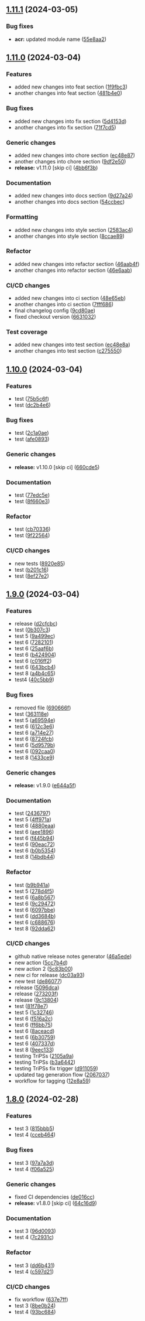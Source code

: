 ## [1.11.1](https://github.com/rgb000/github-cicd/compare/v1.11.0...v1.11.1) (2024-03-05)


### Bug fixes

* **acr:** updated module name ([55e8aa2](https://github.com/rgb000/github-cicd/commit/55e8aa2a7430b43ffbf9b38af29d1ff84b8f0664))

## [1.11.0](https://github.com/rgb000/github-cicd/compare/v1.10.0...v1.11.0) (2024-03-04)


### Features

* added new changes into feat section ([1f9fbc3](https://github.com/rgb000/github-cicd/commit/1f9fbc3a6f295c313285024760e86acd386edce1))
* another changes into feat section ([481b4e0](https://github.com/rgb000/github-cicd/commit/481b4e037084e02def325da33e8f9db0bcd98a88))


### Bug fixes

* added new changes into fix section ([5d4153d](https://github.com/rgb000/github-cicd/commit/5d4153dda046ce61b7469fedf3678fef80246ace))
* another changes into fix section ([71f7cd5](https://github.com/rgb000/github-cicd/commit/71f7cd5bc808049912bd0b3a63c05fc9d3f5a35e))


### Generic changes

* added new changes into chore section ([ec48e87](https://github.com/rgb000/github-cicd/commit/ec48e8758b1b37b3f3d1cf2eb2301adecd8a2d5c))
* another changes into chore section ([9df2e50](https://github.com/rgb000/github-cicd/commit/9df2e506a2591a319ef30d6170ffdfdb7b19c4e9))
* **release:** v1.11.0 [skip ci] ([4bb6f3b](https://github.com/rgb000/github-cicd/commit/4bb6f3b7afef525e7eac1f406a07cbe80091a42d))


### Documentation

* added new changes into docs section ([9d27a24](https://github.com/rgb000/github-cicd/commit/9d27a24db2081ae396b1ea32d67c379147897eec))
* another changes into docs section ([54ccbec](https://github.com/rgb000/github-cicd/commit/54ccbec26819a0c0c6d6bc570b7bbe58080970f6))


### Formatting

* added new changes into style section ([2583ac4](https://github.com/rgb000/github-cicd/commit/2583ac401a220063f8c65fe64eb1414aa2704ab7))
* another changes into style section ([8ccae89](https://github.com/rgb000/github-cicd/commit/8ccae898c4f7cf121f2559e244ca040f038c1482))


### Refactor

* added new changes into refactor section ([46aab4f](https://github.com/rgb000/github-cicd/commit/46aab4f2e2f74bcf168bcd2e146e85370f6c6deb))
* another changes into refactor section ([46e6aab](https://github.com/rgb000/github-cicd/commit/46e6aab84c38c6447aecfbd3b1f9b1e91512b123))


### CI/CD changes

* added new changes into ci section ([48e65eb](https://github.com/rgb000/github-cicd/commit/48e65ebd4a197442f387157c250f7ee1ae8da1e3))
* another changes into ci section ([7fff686](https://github.com/rgb000/github-cicd/commit/7fff6862516c519e3ffd67c6ad738fc9bdb6f444))
* final changelog config ([9cd80ae](https://github.com/rgb000/github-cicd/commit/9cd80ae1511b73f2e10c73437b80a85e2dc74e11))
* fixed checkout version ([6631032](https://github.com/rgb000/github-cicd/commit/6631032010114099c5488ee2fb255fa496ebc648))


### Test coverage

* added new changes into test section ([ec48e8a](https://github.com/rgb000/github-cicd/commit/ec48e8ad04936d9557114b6f69a8bcd1e98cc8c6))
* another changes into test section ([c275550](https://github.com/rgb000/github-cicd/commit/c275550659cdb66f4b10de6afb96da209f250f5e))

## [1.10.0](https://github.com/rgb000/github-cicd/compare/v1.9.0...v1.10.0) (2024-03-04)


### Features

* test ([75b5c6f](https://github.com/rgb000/github-cicd/commit/75b5c6f615961909906c73262714ac56332fc83f))
* test ([dc2b4e6](https://github.com/rgb000/github-cicd/commit/dc2b4e6875553026f66017d907414d6078689141))


### Bug fixes

* test ([2c1a0ae](https://github.com/rgb000/github-cicd/commit/2c1a0ae0a28b67e2e3967521559d9482d0c2ddac))
* test ([afe0893](https://github.com/rgb000/github-cicd/commit/afe08936d98478108b39d6ffe2f93add79824e96))


### Generic changes

* **release:** v1.10.0 [skip ci] ([660cde5](https://github.com/rgb000/github-cicd/commit/660cde55d3e418651bfbf07074697b101d6ee01a))


### Documentation

* test ([77edc5e](https://github.com/rgb000/github-cicd/commit/77edc5efb5413a8ec60cca089b5371a41235662e))
* test ([8f660e3](https://github.com/rgb000/github-cicd/commit/8f660e304cbdd013ab85bb30752287d4fa14f027))


### Refactor

* test ([cb70336](https://github.com/rgb000/github-cicd/commit/cb70336bf042ef4d141d98f2833c86dda7f27e70))
* test ([9f22564](https://github.com/rgb000/github-cicd/commit/9f225641cbcb0a9aac6bac274cbcb0088c393ae6))


### CI/CD changes

* new tests ([8920e85](https://github.com/rgb000/github-cicd/commit/8920e85f6aecf257dd985f14f4595a9de6fb9c0b))
* test ([b201c16](https://github.com/rgb000/github-cicd/commit/b201c16943db260e8c7845cb791c4f9a00b8ce33))
* test ([8ef27e2](https://github.com/rgb000/github-cicd/commit/8ef27e24f8ae1010dac459861277e19976c3bf7b))

## [1.9.0](https://github.com/rgb000/github-cicd/compare/v1.8.0...v1.9.0) (2024-03-04)


### Features

* release ([d2cfcbc](https://github.com/rgb000/github-cicd/commit/d2cfcbc160f7681a7071e6a45c87f7acdcf3964f))
* test ([0b307c3](https://github.com/rgb000/github-cicd/commit/0b307c358f983bd79437acb451e2766b95bab230))
* test 5 ([9a499ec](https://github.com/rgb000/github-cicd/commit/9a499eca1d9c38e950a1a44c8ef3093fec376c82))
* test 6 ([7282101](https://github.com/rgb000/github-cicd/commit/7282101eee65ad4329a0c1eff4f93321a43f5fae))
* test 6 ([25aaf6b](https://github.com/rgb000/github-cicd/commit/25aaf6b9196573669ab5a768c940af8bd548f64a))
* test 6 ([b424904](https://github.com/rgb000/github-cicd/commit/b4249042a62f46375f142d44185f79ecdd549ab2))
* test 6 ([c016ff2](https://github.com/rgb000/github-cicd/commit/c016ff2d991066271dc0c372f870d569d09d45da))
* test 6 ([643bcb4](https://github.com/rgb000/github-cicd/commit/643bcb48dfbfbc4672406bebdf1944f46434a13f))
* test 8 ([a4b4c65](https://github.com/rgb000/github-cicd/commit/a4b4c65004e4f1029d6e3f7fa433a9a6abee8369))
* test4 ([40c5bb9](https://github.com/rgb000/github-cicd/commit/40c5bb997ffedc1509292ed5dd60a81752cce2a5))


### Bug fixes

* removed file ([690666f](https://github.com/rgb000/github-cicd/commit/690666fafe1e5f965e26315ac3d3f5b9606490e1))
* test ([363118e](https://github.com/rgb000/github-cicd/commit/363118e399b8ffb4a84e1cac29995a61a62ee07a))
* test 5 ([a69594e](https://github.com/rgb000/github-cicd/commit/a69594e4797fc843bd4e836c4ae3c569e9b4c849))
* test 6 ([612c3e6](https://github.com/rgb000/github-cicd/commit/612c3e69c218dd529b4fe0315edaf856f9310704))
* test 6 ([a714e27](https://github.com/rgb000/github-cicd/commit/a714e274ec89a1408c48575b13f37049a1414702))
* test 6 ([8724fcb](https://github.com/rgb000/github-cicd/commit/8724fcbef3ad6e084290c6b5ad93269c2114206e))
* test 6 ([5d9579b](https://github.com/rgb000/github-cicd/commit/5d9579bcd6b02500921188ff555c97f59e7aa425))
* test 6 ([092caa0](https://github.com/rgb000/github-cicd/commit/092caa06fbcdb6c2384d88137e43e3a8096e1273))
* test 8 ([1433ce9](https://github.com/rgb000/github-cicd/commit/1433ce9e2bfd3863c83764bf8eff24ef5dc5a44a))


### Generic changes

* **release:** v1.9.0 ([e644a5f](https://github.com/rgb000/github-cicd/commit/e644a5f1d80fa5516bb18c6b85c3bf8327f5e4fc))


### Documentation

* test ([2436797](https://github.com/rgb000/github-cicd/commit/24367979972d6bd4b44e3ed635fb992b9eaea501))
* test 5 ([4ff971a](https://github.com/rgb000/github-cicd/commit/4ff971abb6571a305d2654790d4109063eb496d5))
* test 6 ([4880eaa](https://github.com/rgb000/github-cicd/commit/4880eaaff24e6444aa2155aea1ae7ba7510099ce))
* test 6 ([aee1896](https://github.com/rgb000/github-cicd/commit/aee18968a7f055623d5a0142b3c0766624dd60a0))
* test 6 ([f445b94](https://github.com/rgb000/github-cicd/commit/f445b94950e2fa3bc6e53aa3990d8e988b412aee))
* test 6 ([90eac72](https://github.com/rgb000/github-cicd/commit/90eac720831a58606f0473b1c6d1cbceac4e1c6c))
* test 6 ([b0b5354](https://github.com/rgb000/github-cicd/commit/b0b53546f589ff34dae6df6a31ce0ff4e9cdbc4e))
* test 8 ([14bdb44](https://github.com/rgb000/github-cicd/commit/14bdb44561f697f0a86d84129dbbf948acef289e))


### Refactor

* test ([b9b941a](https://github.com/rgb000/github-cicd/commit/b9b941aa2822bb8a2155c039180c14a62e5eb555))
* test 5 ([278d4f5](https://github.com/rgb000/github-cicd/commit/278d4f5bbfc7fc1ce17145fdfc70fbad3dd0954c))
* test 6 ([6a8b567](https://github.com/rgb000/github-cicd/commit/6a8b5675e11fc61579770fdade5e4f93af1c0e00))
* test 6 ([9c29472](https://github.com/rgb000/github-cicd/commit/9c294720a713f192638d749fd98eb43ccc442e6c))
* test 6 ([6097bbe](https://github.com/rgb000/github-cicd/commit/6097bbe425adce5bed3f117eabf71b2b89062af0))
* test 6 ([dd3684b](https://github.com/rgb000/github-cicd/commit/dd3684bfcf2fafc27ebd5d4dbced2db11bb40769))
* test 6 ([c688676](https://github.com/rgb000/github-cicd/commit/c688676984800a79bd3bf9cfed5f4484cd5bda8e))
* test 8 ([92dda62](https://github.com/rgb000/github-cicd/commit/92dda62c195af129dcf6907f963feaf6f4895463))


### CI/CD changes

* github native release notes generator ([46a5ede](https://github.com/rgb000/github-cicd/commit/46a5ede87263ed787393dd5d1e2f95fc112636ae))
* new action ([5cc7b4d](https://github.com/rgb000/github-cicd/commit/5cc7b4dd33be5b68b0344fe24fa13dad193cc4f6))
* new action 2 ([5c83b00](https://github.com/rgb000/github-cicd/commit/5c83b00e145654e204b78c70079f25eb8676b192))
* new ci for release ([dc03a93](https://github.com/rgb000/github-cicd/commit/dc03a934b2c282b50d48ca297d87897cbeb0bcf1))
* new test ([de86077](https://github.com/rgb000/github-cicd/commit/de86077f3e335819c2dcb07e9d23aca0d5ca88f2))
* release ([5096dca](https://github.com/rgb000/github-cicd/commit/5096dcaaacbb82a4ca4f3bbe2af7e3fc67044a8a))
* release ([273203f](https://github.com/rgb000/github-cicd/commit/273203fa055456d75dfa4c0c05f30ace80cf12d3))
* release ([9c13804](https://github.com/rgb000/github-cicd/commit/9c1380453cf924aa771acf84916274aec905ceb1))
* test ([81f78e7](https://github.com/rgb000/github-cicd/commit/81f78e755583ec8e333725723aba35980e75fe68))
* test 5 ([1c32746](https://github.com/rgb000/github-cicd/commit/1c3274620e012904e4a19f70f4d065e3e7120013))
* test 6 ([f516a2c](https://github.com/rgb000/github-cicd/commit/f516a2c5623af8497a608d9e3aea2e36f85ccbdf))
* test 6 ([ff6bb75](https://github.com/rgb000/github-cicd/commit/ff6bb756c3e0d91288c3f237ed77358ea135fca5))
* test 6 ([8aceacd](https://github.com/rgb000/github-cicd/commit/8aceacdc45227d5306449504fcdc3da70edfc596))
* test 6 ([6b30759](https://github.com/rgb000/github-cicd/commit/6b307591e753175a737e9d252235e52ef4a2ae14))
* test 6 ([407337d](https://github.com/rgb000/github-cicd/commit/407337d6b3ba9ab5d1c1988391b6d3ff3412e26d))
* test 8 ([9eec133](https://github.com/rgb000/github-cicd/commit/9eec13362324aa533b218d831f4deb515d67ebad))
* testing TriPSs ([2105a9a](https://github.com/rgb000/github-cicd/commit/2105a9a921c14658e851f1247e8f8a089152e01d))
* testing TriPSs ([b3a6442](https://github.com/rgb000/github-cicd/commit/b3a64422613b48f1b63b894ba9da6dc159a30f8e))
* testing TriPSs fix trigger ([d911059](https://github.com/rgb000/github-cicd/commit/d911059d5f18120f8ba9b24f949cd5bce2e81d9d))
* updated tag generation flow ([2067037](https://github.com/rgb000/github-cicd/commit/206703715a15351afbcf8d8206157970b1bb4b56))
* workflow for tagging ([12e8a59](https://github.com/rgb000/github-cicd/commit/12e8a5944c1032d5242938d0201f65c8a93c580c))

## [1.8.0](https://github.com/rgb000/github-cicd/compare/v1.7.0...v1.8.0) (2024-02-28)


### Features

* test 3 ([815bbb5](https://github.com/rgb000/github-cicd/commit/815bbb55274e8cd5adc3622d4bbca0d4cf0837e6))
* test 4 ([cceb464](https://github.com/rgb000/github-cicd/commit/cceb464c951b59c2c2c0a8aa7518f5bcc8949884))


### Bug fixes

* test 3 ([97a7a3d](https://github.com/rgb000/github-cicd/commit/97a7a3dc42d97595e4778f2039df05e29c25d2ea))
* test 4 ([f06a525](https://github.com/rgb000/github-cicd/commit/f06a525c9482334aa2b9663a65d12d6ba1066c5d))


### Generic changes

* fixed CI dependencies ([de016cc](https://github.com/rgb000/github-cicd/commit/de016cc9ac6b7420fa17945ec39a7a317b3b45f4))
* **release:** v1.8.0 [skip ci] ([64c16d9](https://github.com/rgb000/github-cicd/commit/64c16d96880d45c52374d6f47e58dcb9fde64402))


### Documentation

* test 3 ([96d0093](https://github.com/rgb000/github-cicd/commit/96d0093e237aa1a380bf739c17d072cd5e6f71e1))
* test 4 ([7c2931c](https://github.com/rgb000/github-cicd/commit/7c2931c410ad409795bac4e65c4ac58329e12d01))


### Refactor

* test 3 ([dd6b431](https://github.com/rgb000/github-cicd/commit/dd6b4319da35c0d89a87da4d1e53158e9c91c950))
* test 4 ([c597d21](https://github.com/rgb000/github-cicd/commit/c597d21d1a62872d830601be6053d37d664ca775))


### CI/CD changes

* fix workflow ([637e7ff](https://github.com/rgb000/github-cicd/commit/637e7ff9fff2e6ad6e7390c86313c60b47a46e41))
* test 3 ([8be0b24](https://github.com/rgb000/github-cicd/commit/8be0b241116dd3bcbb38012f8f71cc754e7a2be8))
* test 4 ([93bc684](https://github.com/rgb000/github-cicd/commit/93bc684c44fc3bedff4a347b973a8b4f1539b02b))

